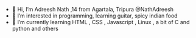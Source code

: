 - 👋 Hi, I’m Adreesh Nath ,14 from Agartala, Tripura @NathAdreesh 
- 👀 I’m interested in programming, learning guitar, spicy indian food
- 🌱 I’m currently learning HTML , CSS , Javascript , Linux , a bit of C and python and others

<!---
NathAdreesh/NathAdreesh is a ✨ special ✨ repository because its `README.md` (this file) appears on your GitHub profile.
You can click the Preview link to take a look at your changes.
--->
